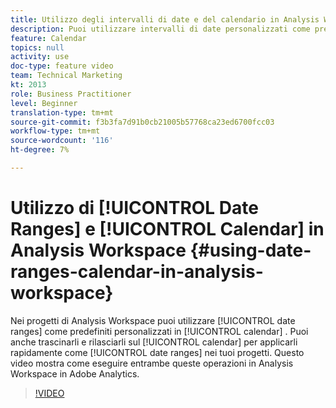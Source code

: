 ```yaml
---
title: Utilizzo degli intervalli di date e del calendario in Analysis Workspace
description: Puoi utilizzare intervalli di date personalizzati come predefiniti nel calendario nei progetti Analysis Workspace. Puoi anche trascinarli nel calendario per applicarli rapidamente come intervalli di date nei tuoi progetti. Questo video mostra come eseguire entrambe queste operazioni in Analysis Workspace in Adobe Analytics.
feature: Calendar
topics: null
activity: use
doc-type: feature video
team: Technical Marketing
kt: 2013
role: Business Practitioner
level: Beginner
translation-type: tm+mt
source-git-commit: f3b3fa7d91b0cb21005b57768ca23ed6700fcc03
workflow-type: tm+mt
source-wordcount: '116'
ht-degree: 7%

---
```



# Utilizzo di [!UICONTROL Date Ranges] e [!UICONTROL Calendar] in Analysis Workspace {#using-date-ranges-calendar-in-analysis-workspace}

Nei progetti di Analysis Workspace puoi utilizzare [!UICONTROL date ranges] come predefiniti personalizzati in [!UICONTROL calendar] . Puoi anche trascinarli e rilasciarli sul [!UICONTROL calendar] per applicarli rapidamente come [!UICONTROL date ranges] nei tuoi progetti. Questo video mostra come eseguire entrambe queste operazioni in Analysis Workspace in Adobe Analytics.

>[!VIDEO](https://video.tv.adobe.com/v/23973/?quality=12)
